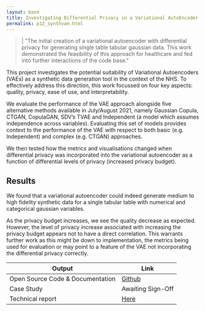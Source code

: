 ```yaml
---
layout: base
title: Investigating Differential Privacy in a Variational AutoEncoder for Synthetic Data Generation 
permalink: p12_synthvae.html
---
```


> | "The initial creation of a variational autoencoder with differential privacy for generating single table tabular gaussian data.  This work demonstrated the feasibility of this approach for healthcare and fed into further interactions of the code base."   

This project investigates the potential suitability of Variational Autoencoders (VAEs) as a synthetic data generation tool in the context of the NHS. To effectively address this direction, this work focussed on four key aspects: quality, privacy, ease of use, and interpretability. 

We evaluate the performance of the VAE approach alongside five alternative methods available in July/August 2021, namely Gaussian Copula, CTGAN, CopulaGAN, SDV’s TVAE and Independent (a model which assumes independence across variables).  Evaluating this set of models provides context to the performance of the VAE with respect to both basic (e.g. Independent) and complex (e.g. CTGAN) approaches. 

We then tested how the metrics and visualisations changed when differential privacy was incorporated into the variational autoencoder as a function of differential levels of privacy (increased privacy budget).
## Results 

We found that a variational autoencoder could indeed generate medium to high fidelity synthetic data for a single tabular table with numerical and categorical gaussian variables.   

As the privacy budget increases, we see the quality decrease as expected.  However, the level of privacy increase associated with increasing the privacy budget appears not to have a direct correlation.  This warrants further work as this might be down to implementation, the metrics being used for evaluation or may point to a feature of the VAE not incorporating the differential privacy correctly. 

| Output | Link | 
| ---- | ---- |
| Open Source Code & Documentation | [Github](https://github.com/nhsx/SynthVAE) |
| Case Study | Awaiting Sign-Off |
| Technical report | [Here](https://github.com/nhsx/SynthVAE/blob/main/reports/report.pdf) |

